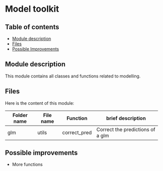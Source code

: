 # Model toolkit

## Table of contents

- [Module description](#description)
- [Files](#files)
- [Possible Improvements](#improvements)

## Module description <a name="description"></a>

This module contains all classes and functions related to modelling.

## Files <a name="files"></a>

Here is the content of this module:

| Folder name | File name | Function     | brief description                |
| ----------- | --------- | ------------ | -------------------------------- |
| glm         | utils     | correct_pred | Correct the predictions of a glm |

## Possible improvements <a name="improvements"></a>

- More functions
